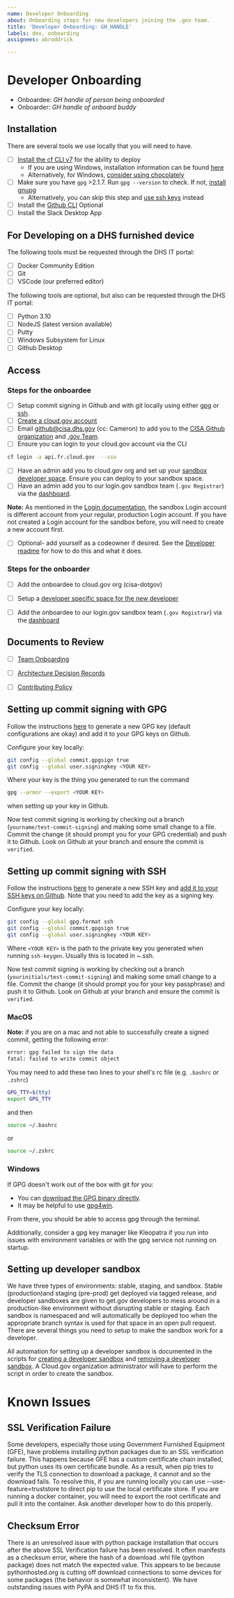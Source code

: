 ```yaml
---
name: Developer Onboarding
about: Onboarding steps for new developers joining the .gov team.
title: 'Developer Onboarding: GH_HANDLE'
labels: dev, onboarding
assignees: abroddrick

---
```


# Developer Onboarding

- Onboardee: _GH handle of person being onboarded_
- Onboarder: _GH handle of onboard buddy_

## Installation

There are several tools we use locally that you will need to have.
- [ ] [Install the cf CLI v7](https://docs.cloudfoundry.org/cf-cli/install-go-cli.html#pkg-mac) for the ability to deploy
  - If you are using Windows, installation information can be found [here](https://github.com/cloudfoundry/cli/wiki/V8-CLI-Installation-Guide#installers-and-compressed-binaries)
  - Alternatively, for Windows, [consider using chocolately](https://community.chocolatey.org/packages/cloudfoundry-cli/7.2.0)
- [ ] Make sure you have `gpg` >2.1.7. Run `gpg --version` to check. If not, [install gnupg](https://formulae.brew.sh/formula/gnupg)
  - Alternatively, you can skip this step and [use ssh keys](#setting-up-commit-signing-with-ssh) instead
- [ ] Install the [Github CLI](https://cli.github.com/)
Optional
- [ ] Install the Slack Desktop App

## For Developing on a DHS furnished device

The following tools must be requested through the DHS IT portal:
- [ ] Docker Community Edition
- [ ] Git
- [ ] VSCode (our preferred editor)

The following tools are optional, but also can be requested through the DHS IT portal:
- [ ] Python 3.10
- [ ] NodeJS (latest version available)
- [ ] Putty
- [ ] Windows Subsystem for Linux
- [ ] Github Desktop

## Access

### Steps for the onboardee
- [ ] Setup commit signing in Github and with git locally using either [gpg](#setting-up-commit-signing-with-gpg) or [ssh](#setting-up-commit-signing-with-ssh).
- [ ] [Create a cloud.gov account](https://cloud.gov/docs/getting-started/accounts/)
- [ ] Email github@cisa.dhs.gov (cc: Cameron) to add you to the [CISA Github organization](https://github.com/getgov) and [.gov Team](https://github.com/orgs/cisagov/teams/gov).
- [ ] Ensure you can login to your cloud.gov account via the CLI
```bash
cf login -a api.fr.cloud.gov  --sso
```
- [ ] Have an admin add you to cloud.gov org and set up your [sandbox developer space](#setting-up-developer-sandbox). Ensure you can deploy to your sandbox space.
- [ ] Have an admin add you to our login.gov sandbox team (`.gov Registrar`) via the [dashboard](https://dashboard.int.identitysandbox.gov/).

 **Note:** As mentioned in the [Login documentation](https://developers.login.gov/testing/), the sandbox Login account is different account from your regular, production Login account. If you have not created a Login account for the sandbox before, you will need to create a new account first.

- [ ] Optional- add yourself as a codeowner if desired. See the [Developer readme](https://github.com/cisagov/getgov/blob/main/docs/developer/README.md) for how to do this and what it does.

### Steps for the onboarder
- [ ] Add the onboardee to cloud.gov org (cisa-dotgov) 
- [ ] Setup a [developer specific space for the new developer](#setting-up-developer-sandbox)
- [ ] Add the onboardee to our login.gov sandbox team (`.gov Registrar`) via the [dashboard](https://dashboard.int.identitysandbox.gov/)


## Documents to Review

- [ ] [Team Onboarding](https://docs.google.com/document/d/1ukbpW4LSqkb_CCt8LWfpehP03qqfyYfvK3Fl21NaEq8/edit?usp=sharing)
- [ ] [Architecture Decision Records](https://github.com/cisagov/dotgov/tree/main/docs/architecture/decisions)
- [ ] [Contributing Policy](https://github.com/cisagov/dotgov/tree/main/CONTRIBUTING.md)


## Setting up commit signing with GPG

Follow the instructions [here](https://docs.github.com/en/authentication/managing-commit-signature-verification/generating-a-new-gpg-key) to generate a new GPG key (default configurations are okay) and add it to your GPG keys on Github.

Configure your key locally:

```bash
git config --global commit.gpgsign true
git config --global user.signingkey <YOUR KEY>
```

Where your key is the thing you generated to run the command

```bash
gpg --armor --export <YOUR KEY>
```

when setting up your key in Github.

Now test commit signing is working by checking out a branch (`yourname/test-commit-signing`) and making some small change to a file. Commit the change (it should prompt you for your GPG credential) and push it to Github. Look on Github at your branch and ensure the commit is `verified`.

## Setting up commit signing with SSH

Follow the instructions [here](https://docs.github.com/en/authentication/connecting-to-github-with-ssh/generating-a-new-ssh-key-and-adding-it-to-the-ssh-agent#generating-a-new-ssh-key) to generate a new SSH key and [add it to your SSH keys on Github](https://docs.github.com/en/authentication/connecting-to-github-with-ssh/adding-a-new-ssh-key-to-your-github-account). Note that you need to add the key as a signing key.

Configure your key locally:

```bash
git config --global gpg.format ssh
git config --global commit.gpgsign true
git config --global user.signingkey <YOUR KEY>
```

Where `<YOUR KEY>` is the path to the private key you generated when running `ssh-keygen`. Usually this is located in ~\.ssh\.

Now test commit signing is working by checking out a branch (`yourinitials/test-commit-signing`) and making some small change to a file. Commit the change (it should prompt you for your key passphrase) and push it to Github. Look on Github at your branch and ensure the commit is `verified`.

### MacOS
**Note:** if you are on a mac and not able to successfully create a signed commit, getting the following error:
```zsh
error: gpg failed to sign the data
fatal: failed to write commit object
```
You may need to add these two lines to your shell's rc file (e.g. `.bashrc` or `.zshrc`)
```zsh
GPG_TTY=$(tty)
export GPG_TTY
```
and then

```bash
source ~/.bashrc
```
or
```bash
source ~/.zshrc
```

### Windows
If GPG doesn't work out of the box with git for you:
- You can [download the GPG binary directly](https://gnupg.org/download/). 
- It may be helpful to use [gpg4win](https://www.gpg4win.org/get-gpg4win.html). 

From there, you should be able to access gpg through the terminal. 

Additionally, consider a gpg key manager like Kleopatra if you run into issues with environment variables or with the gpg service not running on startup. 

## Setting up developer sandbox

We have three types of environments: stable, staging, and sandbox. Stable (production)and staging (pre-prod) get deployed via tagged release, and developer sandboxes are given to get.gov developers to mess around in a production-like environment without disrupting stable or staging. Each sandbox is namespaced and will automatically be deployed too when the appropriate branch syntax is used for that space in an open pull request. There are several things you need to setup to make the sandbox work for a developer. 

All automation for setting up a developer sandbox is documented in the scripts for [creating a developer sandbox](../../ops/scripts/create_dev_sandbox.sh) and [removing a developer sandbox](../../ops/scripts/destroy_dev_sandbox.sh). A Cloud.gov organization administrator will have to perform the script in order to create the sandbox. 

# Known Issues

## SSL Verification Failure
Some developers, especially those using Government Furnished Equipment (GFE), have problems installing python packages due to an SSL verification failure. This happens because GFE has a custom certificate chain installed, but python uses its own certificate bundle. As a result, when pip tries to verify the TLS connection to download a package, it cannot and so the download fails. To resolve this, if you are running locally you can use --use-feature=truststore to direct pip to use the local certificate store. If you are running a docker container, you will need to export the root certificate and pull it into the container. Ask another developer how to do this properly.

## Checksum Error
There is an unresolved issue with python package installation that occurs after the above SSL Verification failure has been resolved. It often manifests as a checksum error, where the hash of a download .whl file (python package) does not match the expected value. This appears to be because pythonhosted.org is cutting off download connections to some devices for some packages (the behavior is somewhat inconsistent). We have outstanding issues with PyPA and DHS IT to fix this.